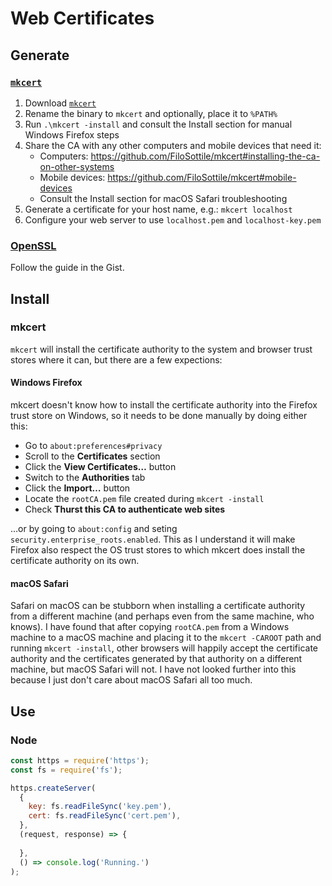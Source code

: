 # Web Certificates

## Generate

### [`mkcert`](https://github.com/FiloSottile/mkcert)

1. Download [`mkcert`](https://github.com/FiloSottile/mkcert/releases)
2. Rename the binary to `mkcert` and optionally, place it to `%PATH%`
3. Run `.\mkcert -install` and consult the Install section for manual Windows Firefox steps
4. Share the CA with any other computers and mobile devices that need it:
   - Computers: https://github.com/FiloSottile/mkcert#installing-the-ca-on-other-systems
   - Mobile devices: https://github.com/FiloSottile/mkcert#mobile-devices
   - Consult the Install section for macOS Safari troubleshooting
5. Generate a certificate for your host name, e.g.: `mkcert localhost`
6. Configure your web server to use `localhost.pem` and `localhost-key.pem`

### [OpenSSL](https://gist.github.com/cecilemuller/9492b848eb8fe46d462abeb26656c4f8)

Follow the guide in the Gist.

## Install

### mkcert

`mkcert` will install the certificate authority to the system and browser trust stores
where it can, but there are a few expections:

#### Windows Firefox

mkcert doesn't know how to install the certificate authority into the Firefox trust
store on Windows, so it needs to be done manually by doing either this:

- Go to `about:preferences#privacy`
- Scroll to the **Certificates** section
- Click the **View Certificates…** button
- Switch to the **Authorities** tab
- Click the **Import…** button
- Locate the `rootCA.pem` file created during `mkcert -install`
- Check **Thurst this CA to authenticate web sites**

…or by going to `about:config` and seting `security.enterprise_roots.enabled`. This
as I understand it will make Firefox also respect the OS trust stores to which mkcert
does install the certificate authority on its own.

#### macOS Safari

Safari on macOS can be stubborn when installing a certificate authority from a different
machine (and perhaps even from the same machine, who knows). I have found that after
copying `rootCA.pem` from a Windows machine to a macOS machine and placing it to the
`mkcert -CAROOT` path and running `mkcert -install`, other browsers will happily accept
the certificate authority and the certificates generated by that authority on a different
machine, but macOS Safari will not. I have not looked further into this because I just
don't care about macOS Safari all too much.

## Use

### Node

```js
const https = require('https');
const fs = require('fs');

https.createServer(
  {
    key: fs.readFileSync('key.pem'),
    cert: fs.readFileSync('cert.pem'),
  },
  (request, response) => {
  
  },
  () => console.log('Running.')
);
```
